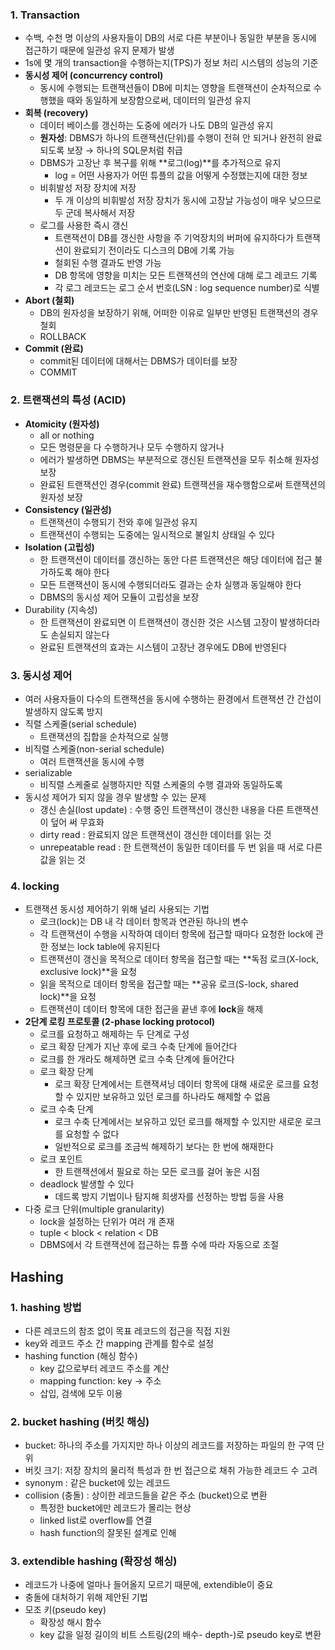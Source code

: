 ### 1. Transaction

- 수백, 수천 명 이상의 사용자들이 DB의 서로 다른 부분이나 동일한 부분을 동시에 접근하기 때문에 일관성 유지 문제가 발생
- 1s에 몇 개의 transaction을 수행하는지(TPS)가 정보 처리 시스템의 성능의 기준
- **동시성 제어 (concurrency control)**
    - 동시에 수행되는 트랜잭션들이 DB에 미치는 영향을 트랜잭션이 순차적으로 수행했을 때와 동일하게 보장함으로써, 데이터의 일관성 유지
- **회복 (recovery)**
    - 데이터 베이스를 갱신하는 도중에 에러가 나도 DB의 일관성 유지
    - **원자성**: DBMS가 하나의 트랜잭션(단위)를 수행이 전혀 안 되거나 완전히 완료 되도록 보장 → 하나의 SQL문처럼 취급
    - DBMS가 고장난 후 복구를 위해 **로그(log)**를 추가적으로 유지
        - log = 어떤 사용자가 어떤 튜플의 값을 어떻게 수정했는지에 대한 정보
    - 비휘발성 저장 장치에 저장
        - 두 개 이상의 비휘발성 저장 장치가 동시에 고장날 가능성이 매우 낮으므로 두 군데 복사해서 저장
    - 로그를 사용한 즉시 갱신
        - 트랜잭션이 DB를 갱신한 사항을 주 기억장치의 버퍼에 유지하다가 트랜잭션이 완료되기 전이라도 디스크의 DB에 기록 가능
        - 철회된 수행 결과도 반영 가능
        - DB 항목에 영향을 미치는 모든 트랜잭션의 연산에 대해 로그 레코드 기록
        - 각 로그 레코드는 로그 순서 번호(LSN : log sequence number)로 식별
- **Abort (철회)**
    - DB의 원자성을 보장하기 위해, 어떠한 이유로 일부만 반영된 트랜잭션의 경우 철회
    - ROLLBACK
- **Commit (완료)**
    - commit된 데이터에 대해서는 DBMS가 데이터를 보장
    - COMMIT

### 2. 트랜잭션의 특성 (ACID)

- **Atomicity (원자성)**
    - all or nothing
    - 모든 명령문을 다 수행하거나 모두 수행하지 않거나
    - 에러가 발생하면 DBMS는 부분적으로 갱신된 트랜잭션을 모두 취소해 원자성 보장
    - 완료된 트랜잭션인 경우(commit 완료) 트랜잭션을 재수행함으로써 트랜잭션의 원자성 보장
- **Consistency (일관성)**
    - 트랜잭션이 수행되기 전와 후에 일관성 유지
    - 트랜잭션이 수행되는 도중에는 일시적으로 불일치 상태일 수 있다
- **Isolation (고립성)**
    - 한 트랜잭션이 데이터를 갱신하는 동안 다른 트랜잭션은 해당 데이터에 접근 불가하도록 해야 한다
    - 모든 트랜잭션이 동시에 수행되더라도 결과는 순차 실행과 동일해야 한다
    - DBMS의 동시성 제어 모듈이 고립성을 보장
- Durability (지속성)
    - 한 트랜잭션이 완료되면 이 트랜잭션이 갱신한 것은 시스템 고장이 발생하더라도 손실되지 않는다
    - 완료된 트랜잭션의 효과는 시스템이 고장난 경우에도 DB에 반영된다

### 3. 동시성 제어

- 여러 사용자들이 다수의 트랜잭션을 동시에 수행하는 환경에서 트랜잭션 간 간섭이 발생하지 않도록 방지
- 직렬 스케줄(serial schedule)
    - 트랜잭션의 집합을 순차적으로 실행
- 비직렬 스케줄(non-serial schedule)
    - 여러 트랜잭션을 동시에 수행
- serializable
    - 비직렬 스케줄로 실행하지만 직렬 스케줄의 수행 결과와 동일하도록
- 동시성 제어가 되지 않을 경우 발생할 수 있는 문제
    - 갱신 손실(lost update) : 수행 중인 트랜잭션이 갱신한 내용을 다른 트랜잭션이 덮어 써 무효화
    - dirty read : 완료되지 않은 트랜잭션이 갱신한 데이터를 읽는 것
    - unrepeatable read : 한 트랜잭션이 동일한 데이터를 두 번 읽을 때 서로 다른 값을 읽는 것

### 4. locking

- 트랜잭션 동시성 제어하기 위해 널리 사용되는 기법
    - 로크(lock)는 DB 내 각 데이터 항목과 연관된 하나의 변수
    - 각 트랜잭션이 수행을 시작하여 데이터 항목에 접근할 때마다 요청한 lock에 관한 정보는 lock table에 유지된다
    - 트랜잭션이 갱신을 목적으로 데이터 항목을 접근할 때는 **독점 로크(X-lock, exclusive lock)**을 요청
    - 읽을 목적으로 데이터 항목을 접근할 때는 **공유 로크(S-lock, shared lock)**을 요청
    - 트랜잭션이 데이터 항목에 대한 접근을 끝낸 후에 **lock**을 해제
- **2단계 로킹 프로토콜 (2-phase locking protocol)**
    - 로크를 요청하고 해제하는 두 단계로 구성
    - 로크 확장 단계가 지난 후에 로크 수축 단계에 들어간다
    - 로크를 한 개라도 해제하면 로크 수축 단계에 들어간다
    - 로크 확장 단계
        - 로크 확장 단계에서는 트랜잭셔닝 데이터 항목에 대해 새로운 로크를 요청할 수 있지만 보유하고 있던 로크를 하나라도 해제할 수 없음
    - 로크 수축 단계
        - 로크 수축 단계에서는 보유하고 있던 로크를 해제할 수 있지만 새로운 로크를 요청할 수 없다
        - 일반적으로 로크를 조금씩 해제하기 보다는 한 번에 해재한다
    - 로크 포인트
        - 한 트랜잭션에서 필요로 하는 모든 로크를 걸어 놓은 시점
    - deadlock 발생할 수 있다
        - 데드록 방지 기법이나 탐지해 희생자를 선정하는 방법 등을 사용
- 다중 로크 단위(multiple granularity)
    - lock을 설정하는 단위가 여러 개 존재
    - tuple < block < relation < DB
    - DBMS에서 각 트랜잭션에 접근하는 튜플 수에 따라 자동으로 조절

## Hashing

### 1. hashing 방법

- 다른 레코드의 참조 없이 목표 레코드의 접근을 직접 지원
- key와 레코드 주소 간 mapping 관계를 함수로 설정
- hashing function (해싱 함수)
    - key 값으로부터 레코드 주소를 계산
    - mapping function: key → 주소
    - 삽입, 검색에 모두 이용
    

### 2. bucket hashing (버킷 해싱)

- bucket: 하나의 주소를 가지지만 하나 이상의 레코드를 저장하는 파일의 한 구역 단위
- 버킷 크기: 저장 장치의 물리적 특성과 한 번 접근으로 채취 가능한 레코드 수 고려
- synonym : 같은 bucket에 있는 레코드
- collision (충돌) : 상이한 레코드들을 같은 주소 (bucket)으로 변환
    - 특정한 bucket에만 레코드가 몰리는 현상
    - linked list로 overflow를 연결
    - hash function의 잘못된 설계로 인해
    

### 3. extendible hashing (확장성 해싱)

- 레코드가 나중에 얼마나 들어올지 모르기 때문에, extendible이 중요
- 충돌에 대처하기 위해 제안된 기법
- 모조 키(pseudo key)
    - 확장성 해시 함수
    - key 값을 일정 길이의 비트 스트링(2의 배수- depth-)로 pseudo key로 변환